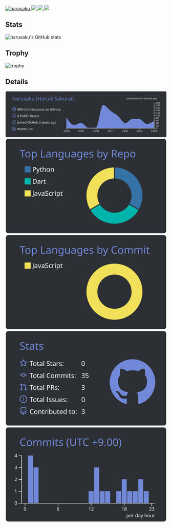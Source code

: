 <p align="left">
  <a href="https://github.com/harusaku/">
    <img src="https://komarev.com/ghpvc/?username=harusaku" alt="harusaku" />
  </a>
  <a href="https://github.com/harusaku">
    <img height="20" src="https://img.shields.io/github/followers/harusaku?label=follow&logo=github&style=flat" />
  </a>
  <a href="http://qiita.com/harusaku">
    <img height="20" src="https://qiita-badge.apiapi.app/s/harusaku/posts.svg" />
  </a>
  <a href="http://qiita.com/harusaku">
    <img height="20" src="https://qiita-badge.apiapi.app/s/harusaku/contributions.svg" />
  </a>
</p>

## Stats

![harusaku's GitHub stats](https://github-readme-stats.vercel.app/api?username=harusaku&theme=discord_old_blurple&show_icons=true)

<!-- ## Languages and Tools

<p>
  <img src="https://raw.githubusercontent.com/devicons/devicon/master/icons/typescript/typescript-original.svg" alt="typescript" width="40" height="40"/>
  <img src="https://www.vectorlogo.zone/logos/dartlang/dartlang-icon.svg" alt="dart" width="40" height="40"/>
  <img src="https://raw.githubusercontent.com/devicons/devicon/master/icons/python/python-original.svg" alt="python" width="40" height="40"/>
  <img src="https://raw.githubusercontent.com/devicons/devicon/master/icons/rust/rust-plain.svg" alt="rust" width="40" height="40"/>
  <img src="https://raw.githubusercontent.com/devicons/devicon/master/icons/c/c-original.svg" alt="c" width="40" height="40"/>
  <img src="https://raw.githubusercontent.com/devicons/devicon/master/icons/cplusplus/cplusplus-original.svg" alt="cplusplus" width="40" height="40"/>
  <img src="https://raw.githubusercontent.com/devicons/devicon/master/icons/csharp/csharp-original.svg" alt="csharp" width="40" height="40"/>
</p>


<p>
  <img src="https://www.vectorlogo.zone/logos/flutterio/flutterio-icon.svg" alt="flutter" width="40" height="40"/>
</p> -->


## Trophy

![trophy](https://github-profile-trophy.vercel.app/?username=harusaku&theme=discord&rank=-C,-B)

## Details

![](./profile-summary-card-output/discord_old_blurple/0-profile-details.svg)
![](./profile-summary-card-output/discord_old_blurple/1-repos-per-language.svg) ![](./profile-summary-card-output/discord_old_blurple/2-most-commit-language.svg)
![](./profile-summary-card-output/discord_old_blurple/3-stats.svg) ![](./profile-summary-card-output/discord_old_blurple/4-productive-time.svg)
